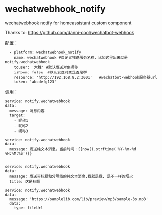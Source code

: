 # wechatwebhook_notify
wechatwebhook notify for homeassistant custom component


Thanks to: https://github.com/danni-cool/wechatbot-webhook


配置：
```notify:
  - platform: wechatwebhook_notify
    name: wechatwebhook #自定义推送服务名称，比如这里出来就是 notify.wechatwebhook
    touser: '大胜' #默认发送对象昵称 
    isRoom: false  #默认发送对象是否是群 
    resource: 'http://192.168.8.2:3001'   #wechatbot-webhook服务器url
    token: 'abcdefg123'
```

调用：
```
service: notify.wechatwebhook
data:
  message: 消息内容
  target:
    - 昵称1
    - 昵称2
    - 昵称3
    
service: notify.wechatwebhook
data:
  message: 发送纯文本消息，当前时间：{{now().strftime('%Y-%m-%d %H:%M:%S')}}


service: notify.wechatwebhook
data:
  message: 发送带标题和分隔线的纯文本消息,我就是我, 是不一样的烟火
  title: 这是标题

service: notify.wechatwebhook
data:
  message: 'https://samplelib.com/lib/preview/mp3/sample-3s.mp3'
  data:
    type: fileUrl
```


